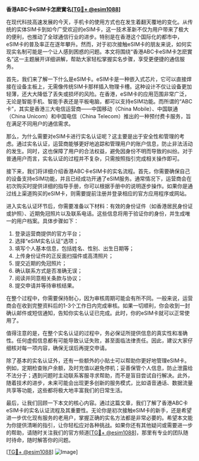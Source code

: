 **香港ABC卡eSIM卡怎麽實名[[TG💪+ @esim1088](https://t.me/s/esim1088)]**

在现代科技高速发展的今天，手机卡的使用方式也在发生着翻天覆地的变化。从传统的实体SIM卡到如今广受欢迎的eSIM卡，这一技术革新不仅为用户带来了极大的便利，也推动了全球通信行业的进步。特别是在香港这个国际化的都市中，eSIM卡的普及率正在逐年攀升。然而，对于初次接触eSIM卡的朋友来说，如何实现实名制可能是一个让人感到困惑的问题。本文将围绕“香港ABC卡eSIM卡怎麽實名”这一主题展开详细讲解，帮助大家轻松掌握实名步骤，享受更便捷的通信服务。

首先，我们来了解一下什么是eSIM卡。eSIM卡是一种嵌入式芯片，它可以直接焊接在设备主板上，无需像传统SIM卡那样插入物理卡槽。这种设计不仅让设备更加轻薄，还大大降低了丢失或损坏的风险。在香港，eSIM卡的应用范围非常广泛，无论是智能手机、智能手表还是平板电脑，都可以支持eSIM功能。而所谓的“ABC卡”，其实是香港三大电信运营商——中国移动（China Mobile）、中国联通（China Unicom）和中国电信（China Telecom）推出的一种预付费卡服务，旨在满足不同用户的通信需求。

那么，为什么需要对eSIM卡进行实名认证呢？这主要是出于安全性和管理的考虑。通过实名认证，运营商能够更好地追踪和管理用户的账户信息，防止非法活动的发生。同时，这也保障了用户的合法权益，避免因身份不明而导致的纠纷。对于普通用户而言，实名认证的过程并不复杂，只需按照指引完成相关操作即可。

接下来，我们将详细介绍香港ABC卡eSIM卡的实名流程。首先，你需要确保自己的设备支持eSIM功能，并且已经成功开通了eSIM服务。通常情况下，运营商会在初次购买时提供详细的指导手册，你可以根据手册中的说明逐步操作。如果你是通过线上渠道购买的eSIM卡，则需要提前注册并登录相应的官方应用程序或网站。

进入实名认证环节后，你需要准备以下材料：有效的身份证件（如香港居民身份证或护照）、近期免冠照片以及联系电话。这些信息将用于验证你的身份，并生成唯一的用户档案。具体步骤如下：

1. 登录运营商提供的官方平台；
2. 选择“eSIM实名认证”选项；
3. 填写个人基本信息，包括姓名、性别、出生日期等；
4. 上传身份证件的正反面扫描件或高清照片；
5. 提交近期的免冠照片；
6. 确认联系方式是否准确无误；
7. 阅读并同意相关条款与协议；
8. 提交申请并等待审核结果。

在整个过程中，你需要保持耐心，因为审核周期可能会有所不同。一般来说，运营商会在收到完整资料后的1-3个工作日内完成审核。如果一切顺利，你会收到一封确认邮件或短信通知，告知你实名认证已完成。此时，你的eSIM卡就可以正常使用了。

值得注意的是，在整个实名认证的过程中，务必保证所提供信息的真实性和准确性。任何虚假信息都有可能导致认证失败，甚至面临法律责任。因此，建议大家仔细核对每一项内容，确保无误后再提交申请。

除了基本的实名认证外，还有一些额外的小贴士可以帮助你更好地管理eSIM卡。例如，定期检查账户余额，及时充值以避免停机；妥善保管个人信息，防止泄露给不法分子；遇到问题时主动联系客服寻求帮助，而不是盲目尝试自行解决。此外，随着技术的进步，未来可能会出现更多创新的服务模式，比如语音通话、数据流量共享等功能，这些都将极大地丰富我们的日常生活。

最后，让我们回顾一下本文的核心内容。通过这篇文章，我们了解了香港ABC卡eSIM卡的实名认证流程及其重要性。无论你是初次接触eSIM卡的新手，还是希望进一步优化现有服务的老用户，掌握正确的实名方法都是非常必要的。希望本文能为你提供清晰的指引，让你轻松应对各种挑战。如果你还有其他疑问或需要进一步的帮助，请随时关注我们的官方频道[[TG💪+ @esim1088](https://t.me/s/esim1088)]，那里有专业的团队随时待命，随时解答你的问题。

[[TG💪+ @esim1088](https://t.me/s/esim1088)] ![Image](https://i.postimg.cc/4NQfJmqS/Snipaste-2025-05-13-00-14-12.png)]